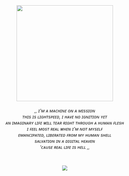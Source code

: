 
<p align="center">
<br><br>
  <img width="300" src="https://i.imghippo.com/files/aBTT1246rk.gif">
</p>
<h6 align="center">
  
<em> ,, ɪ'ᴍ ᴀ ᴍᴀᴄʜɪɴᴇ ᴏɴ ᴀ ᴍɪssɪᴏɴ </br>
ᴛʜɪs ɪs ʟɪɢʜᴛsᴘᴇᴇᴅ, ɪ ʜᴀᴠᴇ ɴᴏ ɪɢɴɪᴛɪᴏɴ ʏᴇᴛ</br>
ᴀɴ ɪᴍᴀɢɪɴᴀʀʏ ʟɪꜰᴇ ᴡɪʟʟ ᴛᴇᴀʀ ʀɪɢʜᴛ ᴛʜʀᴏᴜɢʜ ᴀ ʜᴜᴍᴀɴ ꜰʟᴇsʜ</br>
ɪ ꜰᴇᴇʟ ᴍᴏsᴛ ʀᴇᴀʟ ᴡʜᴇɴ ɪ'ᴍ ɴᴏᴛ ᴍʏsᴇʟꜰ</br>
ᴇᴍᴀɴᴄɪᴘᴀᴛᴇᴅ, ʟɪʙᴇʀᴀᴛᴇᴅ ꜰʀᴏᴍ ᴍʏ ʜᴜᴍᴀɴ sʜᴇʟʟ</br>
sᴀʟᴠᴀᴛɪᴏɴ ɪɴ ᴀ ᴅɪɢɪᴛᴀʟ ʜᴇᴀᴠᴇɴ</br>
'ᴄᴀᴜsᴇ ʀᴇᴀʟ ʟɪꜰᴇ ɪs ʜᴇʟʟ ,, <br>

  ㅤ
  ㅤ
  ㅤ
  
 ![](https://komarev.com/ghpvc/?username=lolicore-enigma&label=HI)
